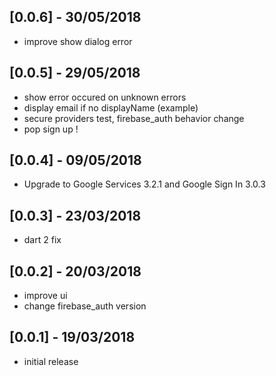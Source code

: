 ## [0.0.6] - 30/05/2018
* improve show dialog error 

## [0.0.5] - 29/05/2018
* show error occured on unknown errors
* display email if no displayName (example)
* secure providers test, firebase_auth behavior change
* pop sign up !

## [0.0.4] - 09/05/2018
* Upgrade to Google Services 3.2.1 and Google Sign In 3.0.3

## [0.0.3] - 23/03/2018
* dart 2 fix

## [0.0.2] - 20/03/2018

* improve ui
* change firebase_auth version 

## [0.0.1] - 19/03/2018

* initial release

